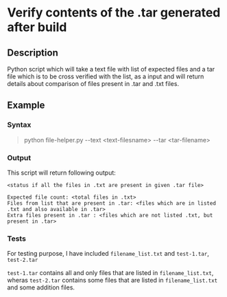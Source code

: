 # Verify contents of the .tar generated after build

## Description

Python script which will take a text file with list of expected files and a tar file which is to be cross verified with the list, as a input and will return details about comparison of files present in .tar and .txt files. 

## Example

### Syntax
> python file-helper.py --text \<text-filesname\> --tar \<tar-filename\>

### Output
This script will return following output:
```
<status if all the files in .txt are present in given .tar file>

Expected file count: <total files in .txt>
Files from list that are present in .tar: <files which are in listed .txt and also available in .tar>
Extra files present in .tar : <files which are not listed .txt, but present in .tar>
```

### Tests
For testing purpose, I have included `filename_list.txt` and `test-1.tar`, `test-2.tar`

`test-1.tar` contains all and only files that are listed in `filename_list.txt`, wheras `test-2.tar` contains some files that are listed in `filename_list.txt` and some addition files.